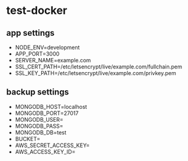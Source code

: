 # test-docker

## app settings
- NODE_ENV=development
- APP_PORT=3000
- SERVER_NAME=example.com
- SSL_CERT_PATH=/etc/letsencrypt/live/example.com/fullchain.pem
- SSL_KEY_PATH=/etc/letsencrypt/live/example.com/privkey.pem

## backup settings
- MONGODB_HOST=localhost
- MONGODB_PORT=27017
- MONGODB_USER=
- MONGODB_PASS=
- MONGODB_DB=test
- BUCKET=
- AWS_SECRET_ACCESS_KEY=
- AWS_ACCESS_KEY_ID=
